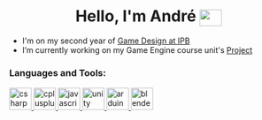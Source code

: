 <h1 align="center">Hello, I'm André <a href="https://twitter.com/mastardy1" target="blank"><img align="center" src="https://cdn.jsdelivr.net/npm/simple-icons@3.0.1/icons/twitter.svg" alt="mastardy1" height="30" width="40" /></a></h1> 

- I'm on my second year of [Game Design at IPB](http://djd.esact.ipb.pt/en/home/)<br>
- I’m currently working on my Game Engine course unit's [Project](https://github.com/GelaPT/ComputerGraphicsFinalProject)

<h3 align="left">Languages and Tools:</h3>
<p align="left">
<a href="https://www.w3schools.com/cs/" target="_blank"> <img src="https://devicons.github.io/devicon/devicon.git/icons/csharp/csharp-original.svg" alt="csharp" width="40" height="40"/> </a>
<a href="https://www.w3schools.com/cpp/" target="_blank"> <img src="https://devicons.github.io/devicon/devicon.git/icons/cplusplus/cplusplus-original.svg" alt="cplusplus" width="40" height="40"/> </a>
<a href="https://developer.mozilla.org/en-US/docs/Web/JavaScript" target="_blank"> <img src="https://devicons.github.io/devicon/devicon.git/icons/javascript/javascript-original.svg" alt="javascript" width="40" height="40"/> </a> 
<a href="https://unity.com/" target="_blank"> <img src="https://www.vectorlogo.zone/logos/unity3d/unity3d-icon.svg" alt="unity" width="40" height="40"/> </a>
<a href="https://www.arduino.cc/" target="_blank"> <img src="https://cdn.worldvectorlogo.com/logos/arduino-1.svg" alt="arduino" width="40" height="40"/> </a>
<a href="https://www.blender.org/" target="_blank"> <img src="https://download.blender.org/branding/community/blender_community_badge_white.svg" alt="blender" width="40" height="40"> </a>
</p>
